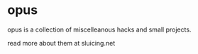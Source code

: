 opus
====

opus is a collection of miscelleanous hacks and small projects.

read more about them at sluicing.net